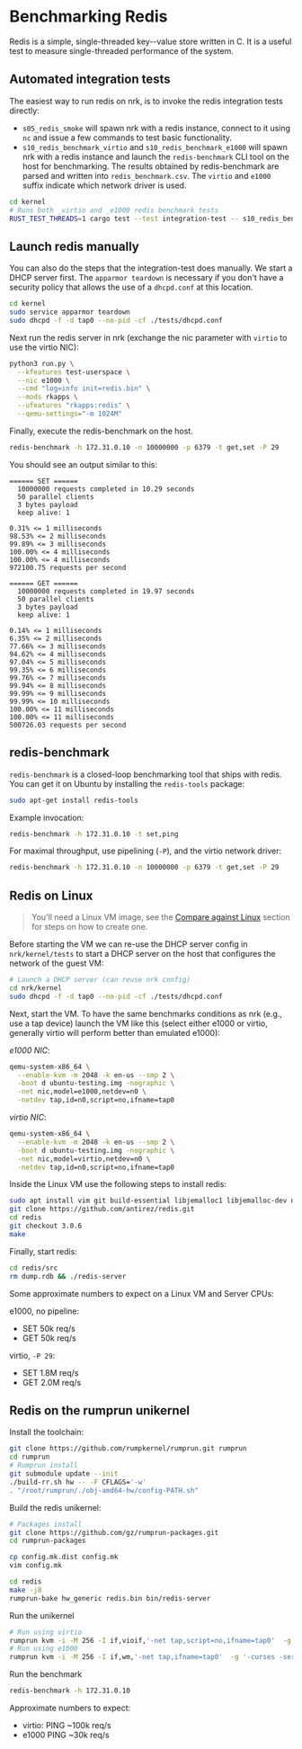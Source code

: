 # Benchmarking Redis

Redis is a simple, single-threaded key--value store written in C. It is a useful
test to measure single-threaded performance of the system.

## Automated integration tests

The easiest way to run redis on nrk, is to invoke the redis integration tests
directly:

* `s05_redis_smoke` will spawn nrk with a redis instance, connect to it using
  `nc` and issue a few commands to test basic functionality.
* `s10_redis_benchmark_virtio` and `s10_redis_benchmark_e1000` will spawn nrk
  with a redis instance and launch the `redis-benchmark` CLI tool on the host
  for benchmarking. The results obtained by redis-benchmark are parsed and
  written into `redis_benchmark.csv`. The `virtio` and `e1000` suffix indicate
  which network driver is used.

```bash
cd kernel
# Runs both _virtio and _e1000 redis benchmark tests
RUST_TEST_THREADS=1 cargo test --test integration-test -- s10_redis_benchmark
```

## Launch redis manually

You can also do the steps that the integration-test does manually. We start a
DHCP server first. The `apparmor teardown` is necessary if you don't have a
security policy that allows the use of a `dhcpd.conf` at this location.

```bash
cd kernel
sudo service apparmor teardown
sudo dhcpd -f -d tap0 --no-pid -cf ./tests/dhcpd.conf
```

Next run the redis server in nrk (exchange the nic parameter with `virtio` to
use the virtio NIC):

```bash
python3 run.py \
  --kfeatures test-userspace \
  --nic e1000 \
  --cmd "log=info init=redis.bin" \
  --mods rkapps \
  --ufeatures "rkapps:redis" \
  --qemu-settings="-m 1024M"
```

Finally, execute the redis-benchmark on the host.

```bash
redis-benchmark -h 172.31.0.10 -n 10000000 -p 6379 -t get,set -P 29
```

You should see an output similar to this:

```log
====== SET ======
  10000000 requests completed in 10.29 seconds
  50 parallel clients
  3 bytes payload
  keep alive: 1

0.31% <= 1 milliseconds
98.53% <= 2 milliseconds
99.89% <= 3 milliseconds
100.00% <= 4 milliseconds
100.00% <= 4 milliseconds
972100.75 requests per second

====== GET ======
  10000000 requests completed in 19.97 seconds
  50 parallel clients
  3 bytes payload
  keep alive: 1

0.14% <= 1 milliseconds
6.35% <= 2 milliseconds
77.66% <= 3 milliseconds
94.62% <= 4 milliseconds
97.04% <= 5 milliseconds
99.35% <= 6 milliseconds
99.76% <= 7 milliseconds
99.94% <= 8 milliseconds
99.99% <= 9 milliseconds
99.99% <= 10 milliseconds
100.00% <= 11 milliseconds
100.00% <= 11 milliseconds
500726.03 requests per second
```


## redis-benchmark

`redis-benchmark` is a closed-loop benchmarking tool that ships with redis. You
can get it on Ubuntu by installing the `redis-tools` package:

```bash
sudo apt-get install redis-tools
```

Example invocation:

```bash
redis-benchmark -h 172.31.0.10 -t set,ping
```

For maximal throughput, use pipelining (`-P`), and the virtio network driver:

```bash
redis-benchmark -h 172.31.0.10 -n 10000000 -p 6379 -t get,set -P 29
```

## Redis on Linux

> You'll need a Linux VM image, see the [Compare against
> Linux](./Baselines.html#compare-against-linux) section for steps on how to
> create one.

Before starting the VM we can re-use the DHCP server config in
`nrk/kernel/tests` to start a DHCP server on the host that configures the
network of the guest VM:

```bash
# Launch a DHCP server (can reuse nrk config)
cd nrk/kernel
sudo dhcpd -f -d tap0 --no-pid -cf ./tests/dhcpd.conf
```

Next, start the VM. To have the same benchmarks conditions as nrk (e.g., use a
tap device) launch the VM like this (select either e1000 or virtio, generally
virtio will perform better than emulated e1000):

*e1000 NIC*:

```bash
qemu-system-x86_64 \
  --enable-kvm -m 2048 -k en-us --smp 2 \
  -boot d ubuntu-testing.img -nographic \
  -net nic,model=e1000,netdev=n0 \
  -netdev tap,id=n0,script=no,ifname=tap0
```

*virtio NIC*:

```bash
qemu-system-x86_64 \
  --enable-kvm -m 2048 -k en-us --smp 2 \
  -boot d ubuntu-testing.img -nographic \
  -net nic,model=virtio,netdev=n0 \
  -netdev tap,id=n0,script=no,ifname=tap0
```

Inside the Linux VM use the following steps to install redis:

```bash
sudo apt install vim git build-essential libjemalloc1 libjemalloc-dev net-tools
git clone https://github.com/antirez/redis.git
cd redis
git checkout 3.0.6
make
```

Finally, start redis:

```bash
cd redis/src
rm dump.rdb && ./redis-server
```

Some approximate numbers to expect on a Linux VM and Server CPUs:

e1000, no pipeline:

* SET 50k req/s
* GET 50k req/s

virtio, `-P 29`:

* SET 1.8M req/s
* GET 2.0M req/s

## Redis on the rumprun unikernel

Install the toolchain:

```bash
git clone https://github.com/rumpkernel/rumprun.git rumprun
cd rumprun
# Rumprun install
git submodule update --init
./build-rr.sh hw -- -F CFLAGS='-w'
. "/root/rumprun/./obj-amd64-hw/config-PATH.sh"
```

Build the redis unikernel:

```bash
# Packages install
git clone https://github.com/gz/rumprun-packages.git
cd rumprun-packages

cp config.mk.dist config.mk
vim config.mk

cd redis
make -j8
rumprun-bake hw_generic redis.bin bin/redis-server
```

Run the unikernel

```bash
# Run using virtio
rumprun kvm -i -M 256 -I if,vioif,'-net tap,script=no,ifname=tap0'  -g '-curses'  -W if,inet,dhcp  -b images/data.iso,/data -- redis.bin
# Run using e1000
rumprun kvm -i -M 256 -I if,wm,'-net tap,ifname=tap0'  -g '-curses -serial -net nic,model=e1000'  -W if,inet,dhcp  -b images/data.iso,/data -- redis.bin
```

Run the benchmark

```bash
redis-benchmark -h 172.31.0.10
```

Approximate numbers to expect:

* virtio: PING ~100k req/s
* e1000 PING ~30k req/s
